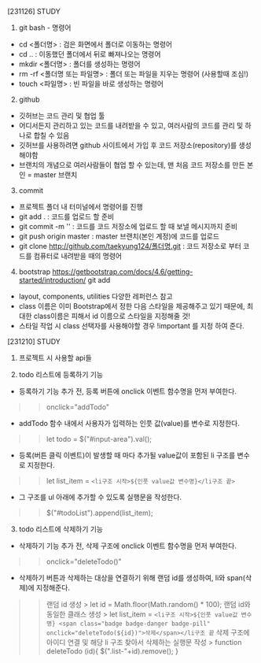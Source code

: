 [231126] STUDY
01. git bash - 명령어
- cd <폴더명> : 검은 화면에서 폴더로 이동하는 명령어
- cd .. : 이동했던 폴더에서 뒤로 빠져나오는 명령어
- mkdir <폴더명> : 폴더를 생성하는 명령어
- rm -rf <폴더명 또는 파일명> : 폴더 또는 파일을 지우는 명령어 (사용할때 조심!)
- touch <파일명> : 빈 파일을 바로 생성하는 명령어

02. github
- 깃허브는 코드 관리 및 협업 툴
- 어디서든지 관리하고 있는 코드를 내려받을 수 있고, 여러사람의 코드를 관리 및 하나로 합칠 수 있음
- 깃허브를 사용하려면 github 사이트에서 가입 후 코드 저장소(repository)를 생성해야함
- 브랜치의 개념으로 여러사람들이 협업 할 수 있는데, 맨 처음 코드 저장소를 만든 본인 = master 브랜치

03. commit
- 프로젝트 폴더 내 터미널에서 명령어를 진행
- git add . : 코드를 업로드 할 준비
- git commit -m '' : 코드를 코드 저장소에 업로드 할 때 보낼 메시지까지 준비
- git push origin master : master 브랜치(본인 계정)에 코드를 업로드
- git clone http://github.com/taekyung124/폴더명.git : 코드 저장소로 부터 코드를 컴퓨터로 내려받을 때의 명령어

04. bootstrap
https://getbootstrap.com/docs/4.6/getting-started/introduction/
git add
- layout, components, utilities 다양한 레퍼런스 참고
- class 이름은 이미 Bootstrap에서 정한 다음 스타일을 제공해주고 있기 때문에, 최대한 class이름은 피해서 id 이름으로 스타일을 지정해줄 것!
- 스타일 작업 시 class 선택자를 사용해야할 경우 !important 를 지정 하여 준다.

[231210] STUDY
01. 프로젝트 시 사용할 api들
<!-- bootstrap -->
<link rel="stylesheet" href="https://cdn.jsdelivr.net/npm/bootstrap@4.6.2/dist/css/bootstrap.min.css" integrity="sha384-xOolHFLEh07PJGoPkLv1IbcEPTNtaed2xpHsD9ESMhqIYd0nLMwNLD69Npy4HI+N" crossorigin="anonymous">
<script src="https://cdn.jsdelivr.net/npm/bootstrap@4.6.2/dist/js/bootstrap.bundle.min.js" integrity="sha384-Fy6S3B9q64WdZWQUiU+q4/2Lc9npb8tCaSX9FK7E8HnRr0Jz8D6OP9dO5Vg3Q9ct" crossorigin="anonymous"></script>

<!-- web fonts -->
<link rel="preconnect" href="https://fonts.googleapis.com">
<link rel="preconnect" href="https://fonts.gstatic.com" crossorigin>
<link href="https://fonts.googleapis.com/css2?family=Noto+Sans+KR:wght@100;200;300;400;500;600;700;800;900&display=swap" rel="stylesheet">

<!-- 3.5.1 jquery.min.js -->
<script src="https://ajax.googleapis.com/ajax/libs/jquery/3.5.1/jquery.min.js"></script>

02. todo 리스트에 등록하기 기능
- 등록하기 기능 추가 전, 등록 버튼에 onclick 이벤트 함수명을 먼저 부여한다. 
>> onclick="addTodo"
- addTodo 함수 내에서 사용자가 입력하는 인풋 값(value)를 변수로 지정한다. 
>> let todo =  $("#input-area").val();
- 등록(버튼 클릭 이벤트)이 발생할 때 마다 추가될 value값이 포함된 li 구조를 변수로 지정한다. 
>> let list_item = `<li구조 시작>${인풋 value값 변수명}</li구조 끝>`
- 그 구조를 ul 아래에 추가할 수 있도록 실행문을 작성한다.
>> $("#todoList").append(list_item);

03. todo 리스트에 삭제하기 기능
- 삭제하기 기능 추가 전, 삭제 구조에 onclick 이벤트 함수명을 먼저 부여한다.
>> onclick="deleteTodo()"
- 삭제하기 버튼과 삭제하는 대상을 연결하기 위해 랜덤 id를 생성하여, li와 span(삭제)에 지정해준다.
>> 랜덤 id 생성 >  let id = Math.floor(Math.random() * 100);
>> 랜덤 id와 동일한 클래스 생성 > let list_item =  `<li구조 시작>${인풋 value값 변수명} <span class="badge badge-danger badge-pill" onclick="deleteTodo(${id})">삭제</span></li구조 끝`
>> 삭제 구조에 아이디 연결 및 해당 li 구조 찾아서 삭제하는 실행문 작성 > function deleteTodo (id){
    $(".list-"+id).remove();
  }

